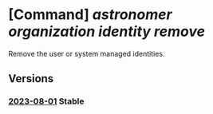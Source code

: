 # [Command] _astronomer organization identity remove_

Remove the user or system managed identities.

## Versions

### [2023-08-01](/Resources/mgmt-plane/L3N1YnNjcmlwdGlvbnMve30vcmVzb3VyY2Vncm91cHMve30vcHJvdmlkZXJzL2FzdHJvbm9tZXIuYXN0cm8vb3JnYW5pemF0aW9ucy97fQ==/2023-08-01.xml) **Stable**

<!-- mgmt-plane /subscriptions/{}/resourcegroups/{}/providers/astronomer.astro/organizations/{} 2023-08-01 identity -->
